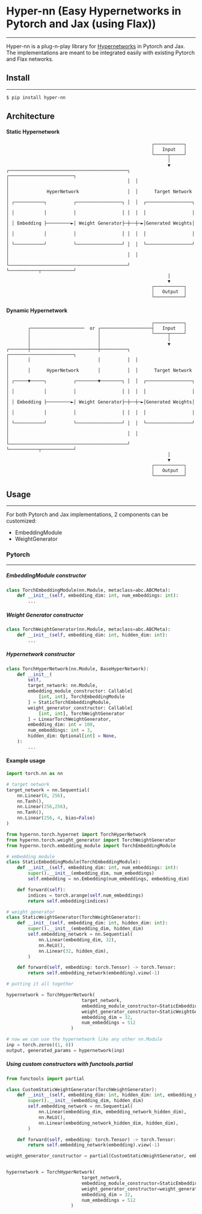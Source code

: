 # Hyper-nn (Easy Hypernetworks in Pytorch and Jax (using Flax))
---
Hyper-nn is a plug-n-play library for [Hypernetworks](https://arxiv.org/abs/1609.09106) in Pytorch and Jax. The implementations are meant to be integrated easily with existing Pytorch and Flax networks.


## Install
---
```bash
$ pip install hyper-nn
```


## Architecture

#### Static Hypernetwork

                                                          ┌───────────┐
                                                          │   Input   │
                                                          └─────┬─────┘
                                                                │
                                                                ▼
    ┌────────────────────────────────────────────┐  ┌────────────────────────┐
    │                                            │  │                        │
    │              HyperNetwork                  │  │      Target Network    │
    │ ┌───────────┐          ┌─────────────────┐ │  │  ┌─────────────────┐   │
    │ │           │          │                 │ │  │  │                 │   │
    │ │ Embedding ├─────────►│ Weight Generator├─┼──┼─►│Generated Weights│   │
    │ │           │          │                 │ │  │  │                 │   │
    │ └───────────┘          └─────────────────┘ │  │  └─────────────────┘   │
    │                                            │  │                        │
    └────────────────────────────────────────────┘  └───────────┬────────────┘
                                                                │
                                                                ▼
                                                          ┌───────────┐
                                                          │   Output  │
                                                          └───────────┘

#### Dynamic Hypernetwork

                                                          ┌───────────┐
            ┌────────────────────  or ┌───────────────────┤   Input   │
            │                         │                   └─────┬─────┘
            │                         │                         │
            │                         │                         ▼
    ┌───────┼─────────────────────────┼──────────┐  ┌────────────────────────┐
    │       │                         │          │  │                        │
    │       │      HyperNetwork       │          │  │      Target Network    │
    │ ┌─────▼─────┐          ┌────────▼────────┐ │  │  ┌─────────────────┐   │
    │ │           │          │                 │ │  │  │                 │   │
    │ │ Embedding ├─────────►│ Weight Generator├─┼──┼─►│Generated Weights│   │
    │ │           │          │                 │ │  │  │                 │   │
    │ └───────────┘          └─────────────────┘ │  │  └─────────────────┘   │
    │                                            │  │                        │
    └────────────────────────────────────────────┘  └───────────┬────────────┘
                                                                │
                                                                ▼
                                                          ┌───────────┐
                                                          │   Output  │
                                                          └───────────┘

## Usage
---
For both Pytorch and Jax implementations, 2 components can be customized:
- EmbeddingModule
- WeightGenerator


### Pytorch
---

##### EmbeddingModule constructor
```python
class TorchEmbeddingModule(nn.Module, metaclass=abc.ABCMeta):
    def __init__(self, embedding_dim: int, num_embeddings: int):
        ...
```

##### Weight Generator constructor
```python
class TorchWeightGenerator(nn.Module, metaclass=abc.ABCMeta):
    def __init__(self, embedding_dim: int, hidden_dim: int):
        ...
```

##### Hypernetwork constructor
```python
class TorchHyperNetwork(nn.Module, BaseHyperNetwork):
    def __init__(
        self,
        target_network: nn.Module,
        embedding_module_constructor: Callable[
            [int, int], TorchEmbeddingModule
        ] = StaticTorchEmbeddingModule,
        weight_generator_constructor: Callable[
            [int, int], TorchWeightGenerator
        ] = LinearTorchWeightGenerator,
        embedding_dim: int = 100,
        num_embeddings: int = 3,
        hidden_dim: Optional[int] = None,
    ):
        ...
```


#### Example usage
```python
import torch.nn as nn

# target network
target_network = nn.Sequential(
    nn.Linear(8, 256),
    nn.Tanh(),
    nn.Linear(256,256),
    nn.Tanh(),
    nn.Linear(256, 4, bias=False)
)

from hypernn.torch.hypernet import TorchHyperNetwork
from hypernn.torch.weight_generator import TorchWeightGenerator
from hypernn.torch.embedding_module import TorchEmbeddingModule

# embedding module
class StaticEmbeddingModule(TorchEmbeddingModule):
    def __init__(self, embedding_dim: int, num_embeddings: int):
        super().__init__(embedding_dim, num_embeddings)
        self.embedding = nn.Embedding(num_embeddings, embedding_dim)

    def forward(self):
        indices = torch.arange(self.num_embeddings)
        return self.embedding(indices)

# weight generator
class StaticWeightGenerator(TorchWeightGenerator):
    def __init__(self, embedding_dim: int, hidden_dim: int):
        super().__init__(embedding_dim, hidden_dim)
        self.embedding_network = nn.Sequential(
            nn.Linear(embedding_dim, 32),
            nn.ReLU(),
            nn.Linear(32, hidden_dim),
        )

    def forward(self, embedding: torch.Tensor) -> torch.Tensor:
        return self.embedding_network(embedding).view(-1)

# putting it all together

hypernetwork = TorchHyperNetwork(
                            target_network,
                            embedding_module_constructor=StaticEmbeddingModule,
                            weight_generator_constructor=StaticWeightGenerator,
                            embedding_dim = 32,
                            num_embeddings = 512
                        )

# now we can use the hypernetwork like any other nn.Module
inp = torch.zeros((1, 8))
output, generated_params = hypernetwork(inp)

```

##### Using custom constructors with functools.partial

```python
from functools import partial

class CustomStaticWeightGenerator(TorchWeightGenerator):
    def __init__(self, embedding_dim: int, hidden_dim: int, embedding_network_hidden_dim: int):
        super().__init__(embedding_dim, hidden_dim)
        self.embedding_network = nn.Sequential(
            nn.Linear(embedding_dim, embedding_network_hidden_dim),
            nn.ReLU(),
            nn.Linear(embedding_network_hidden_dim, hidden_dim),
        )

    def forward(self, embedding: torch.Tensor) -> torch.Tensor:
        return self.embedding_network(embedding).view(-1)

weight_generator_constructor = partial(CustomStaticWeightGenerator, embedding_network_hidden_dim=64)


hypernetwork = TorchHyperNetwork(
                            target_network,
                            embedding_module_constructor=StaticEmbeddingModule,
                            weight_generator_constructor=weight_generator_constructor,
                            embedding_dim = 32,
                            num_embeddings = 512
                        )
```